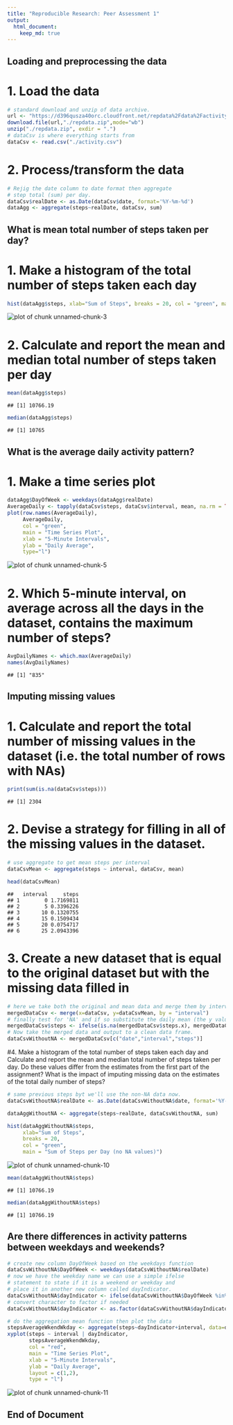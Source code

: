 ```yaml
---
title: "Reproducible Research: Peer Assessment 1"
output: 
  html_document:
    keep_md: true
---
```



## Loading and preprocessing the data
# 1. Load the data

```r
# standard download and unzip of data archive.
url <- "https://d396qusza40orc.cloudfront.net/repdata%2Fdata%2Factivity.zip"
download.file(url,"./repdata.zip",mode="wb")
unzip("./repdata.zip", exdir = ".")
# dataCsv is where everything starts from
dataCsv <- read.csv("./activity.csv")
```
# 2. Process/transform the data

```r
# Rejig the date column to date format then aggregate
# step total (sum) per day.
dataCsv$realDate <- as.Date(dataCsv$date, format='%Y-%m-%d')
dataAgg <- aggregate(steps~realDate, dataCsv, sum)
```


## What is mean total number of steps taken per day?
# 1. Make a histogram of the total number of steps taken each day

```r
hist(dataAgg$steps, xlab="Sum of Steps", breaks = 20, col = "green", main = "Sum of Steps per Day")
```

![plot of chunk unnamed-chunk-3](figure/unnamed-chunk-3-1.png) 
# 2. Calculate and report the mean and median total number of steps taken per day

```r
mean(dataAgg$steps)
```

```
## [1] 10766.19
```

```r
median(dataAgg$steps)
```

```
## [1] 10765
```

## What is the average daily activity pattern?
# 1. Make a time series plot

```r
dataAgg$DayOfWeek <- weekdays(dataAgg$realDate)
AverageDaily <- tapply(dataCsv$steps, dataCsv$interval, mean, na.rm = TRUE)
plot(row.names(AverageDaily),
     AverageDaily,
     col = "green",
     main = "Time Series Plot",
     xlab = "5-Minute Intervals",
     ylab = "Daily Average",
     type="l")
```

![plot of chunk unnamed-chunk-5](figure/unnamed-chunk-5-1.png) 
# 2. Which 5-minute interval, on average across all the days in the dataset, contains the maximum number of steps?

```r
AvgDailyNames <- which.max(AverageDaily)
names(AvgDailyNames)
```

```
## [1] "835"
```

## Imputing missing values

# 1. Calculate and report the total number of missing values in the dataset (i.e. the total number of rows with NAs)

```r
print(sum(is.na(dataCsv$steps)))
```

```
## [1] 2304
```

# 2. Devise a strategy for filling in all of the missing values in the dataset. 

```r
# use aggregate to get mean steps per interval
dataCsvMean <- aggregate(steps ~ interval, dataCsv, mean)

head(dataCsvMean)
```

```
##   interval     steps
## 1        0 1.7169811
## 2        5 0.3396226
## 3       10 0.1320755
## 4       15 0.1509434
## 5       20 0.0754717
## 6       25 2.0943396
```

# 3. Create a new dataset that is equal to the original dataset but with the missing data filled in

```r
# here we take both the original and mean data and merge them by interval
mergedDataCsv <- merge(x=dataCsv, y=dataCsvMean, by = "interval")
# finally test for 'NA' and if so substitute the daily mean (the y value) or leave the original in place (the x value)
mergedDataCsv$steps <- ifelse(is.na(mergedDataCsv$steps.x), mergedDataCsv$steps.y, mergedDataCsv$steps.x) 
# Now take the merged data and output to a clean data frame.
dataCsvWithoutNA <- mergedDataCsv[c("date","interval","steps")]
```

#4. Make a histogram of the total number of steps taken each day and Calculate and report the mean and median total number of steps taken per day. Do these values differ from the estimates from the first part of the assignment? What is the impact of imputing missing data on the estimates of the total daily number of steps?

```r
# same previous steps byt we'll use the non-NA data now.
dataCsvWithoutNA$realDate <- as.Date(dataCsvWithoutNA$date, format='%Y-%m-%d')

dataAggWithoutNA <- aggregate(steps~realDate, dataCsvWithoutNA, sum)

hist(dataAggWithoutNA$steps, 
     xlab="Sum of Steps", 
     breaks = 20, 
     col = "green", 
     main = "Sum of Steps per Day (no NA values)")
```

![plot of chunk unnamed-chunk-10](figure/unnamed-chunk-10-1.png) 

```r
mean(dataAggWithoutNA$steps)
```

```
## [1] 10766.19
```

```r
median(dataAggWithoutNA$steps)
```

```
## [1] 10766.19
```

## Are there differences in activity patterns between weekdays and weekends?

```r
# create new column DayOfWeek based on the weekdays function
dataCsvWithoutNA$DayOfWeek <- weekdays(dataCsvWithoutNA$realDate)
# now we have the weekday name we can use a simple ifelse 
# statement to state if it is a weekend or weekday and
# place it in another new column called dayIndicator.
dataCsvWithoutNA$dayIndicator <- ifelse(dataCsvWithoutNA$DayOfWeek %in% c("Saturday", "Sunday"), "Weekend", "Weekday")
# convert character to factor if needed
dataCsvWithoutNA$dayIndicator <- as.factor(dataCsvWithoutNA$dayIndicator)

# do the aggregation mean function then plot the data
stepsAverageWkendWkday <- aggregate(steps~dayIndicator+interval, data=dataCsvWithoutNA, FUN=mean)
xyplot(steps ~ interval | dayIndicator, 
       stepsAverageWkendWkday,
       col = "red",
       main = "Time Series Plot",
       xlab = "5-Minute Intervals",
       ylab = "Daily Average",
       layout = c(1,2),
       type = "l")
```

![plot of chunk unnamed-chunk-11](figure/unnamed-chunk-11-1.png) 

## End of Document

